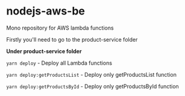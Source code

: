 # nodejs-aws-be
Mono repository for AWS lambda functions

Firstly you'll need to go to the product-service folder


**Under product-service folder**

`yarn deploy` - Deploy all Lambda functions

`yarn deploy:getProductsList` - Deploy only getProductsList function
 
`yarn deploy:getProductsById` - Deploy only getProductsById function
